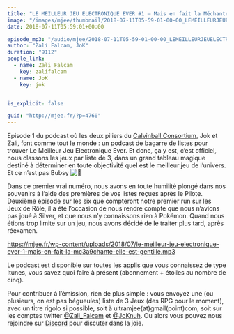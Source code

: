 ```yaml
---
title: "LE MEILLEUR JEU ELECTRONIQUE EVER #1 – Mais en fait la Méchante elle est Gentille"
image: "/images/mjee/thumbnail/2018-07-11T05-59-01-00-00_LEMEILLEURJEUELECTRONIQUEEVER1MaisenfaitlaMchanteelleestGentille.jpg"
date: 2018-07-11T05:59:01+00:00

episode_mp3: "/audio/mjee/2018-07-11T05-59-01-00-00_LEMEILLEURJEUELECTRONIQUEEVER1MaisenfaitlaMchanteelleestGentille.mp3"
author: "Zali Falcam, JoK"
duration: "9112"
people_link: 
  - name: Zali Falcam
    key: zalifalcam
  - name: JoK
    key: jok


is_explicit: false

guid: "http://mjee.fr/?p=4760"
---
```


<PodcastHeader/>

<!-- ECRIRE LA DESCRIPTION DE L'EPISODE SOUS CETTE LIGNE -->
<p>Episode 1 du podcast où les deux piliers du <a href="https://calvinballradio.wordpress.com/" rel="nofollow">Calvinball Consortium</a>, Jok et Zali, font comme tout le monde : un podcast de bagarre de listes pour trouver&nbsp;Le Meilleur Jeu Electronique Ever.&nbsp;Et donc, ça y est, c’est officiel, nous classons les jeux par liste de 3, dans un grand tableau magique destiné à déterminer en toute objectivité quel est le meilleur jeu de l’univers. Et ce n’est pas Bubsy <img src="/resources/mjee/2018-07-11T05-59-01-00-00_LEMEILLEURJEUELECTRONIQUEEVER1MaisenfaitlaMchanteelleestGentille/1f641.png" alt="🙁"></p>
<p>Dans ce premier vrai numéro, nous avons en toute humilité plongé dans nos souvenirs à l’aide des premières de vos listes reçues après le Pilote. Deuxième épisode sur les six que compteront notre premier run sur les Jeux de Rôle,&nbsp;il a été l’occasion de nous rendre compte que nous n’avions pas joué à Silver, et que nous n’y connaissons rien à Pokémon. Quand nous étions trop limite sur un jeu, nous avons décidé de le traiter plus tard, après réexamen.</p>
<p><a href="https://mjee.fr/wp-content/uploads/2018/07/le-meilleur-jeu-electronique-ever-1-mais-en-fait-la-mc3a9chante-elle-est-gentille.mp3" rel="nofollow">https://mjee.fr/wp-content/uploads/2018/07/le-meilleur-jeu-electronique-ever-1-mais-en-fait-la-mc3a9chante-elle-est-gentille.mp3</a></p>
<p>Le podcast est disponible sur toutes les applis que vous connaissez de type Itunes, vous savez quoi faire à présent (abonnement + étoiles au nombre de cinq).</p>
<p>Pour contribuer à l’émission, rien de plus simple : vous envoyez une (ou plusieurs, on est pas bégueules) liste de&nbsp;3 Jeux&nbsp;(des RPG pour le moment), avec un titre rigolo si possible, soit à&nbsp;ultramjee(at)gmail(point)com, soit sur les comptes twitter&nbsp;<a href="https://twitter.com/Zali_Falcam" rel="nofollow">@Zali_Falcam</a>&nbsp;et&nbsp;<a href="https://twitter.com/JoKnuh" rel="nofollow">@JoKnuh</a>.&nbsp;Ou alors vous pouvez nous rejoindre sur&nbsp;<a href="https://discord.gg/4RnA9v7" rel="nofollow">Discord</a>&nbsp;pour discuter dans la joie.</p>



